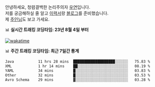 안녕하세요, 청렴결백한 논리주의자 [우연](https://dev-wooyeon.github.io/quiz-app/)입니다.  
저를 궁금해하실 줄 알고 [이력서](https://ieunune.notion.site/d836ecc9172144d4b39f185b89f16a62)랑 [블로그](https://notion-blog-ieunune.vercel.app)를 준비했습니다.  
제 [주인님](https://www.instagram.com/lovely_hiru_hari_s2/)도 보고 가세요.


📊 **실시간 트래킹 코딩타임: 23년 8월 4일 부터**  

[![wakatime](https://wakatime.com/badge/user/099dd627-fdab-4072-b87a-fa91c7a76d8d.svg?style=for-the-badge)](https://wakatime.com/@099dd627-fdab-4072-b87a-fa91c7a76d8d)

📊 **주간 트래킹 코딩타임: 최근 7일간 통계**

<!--START_SECTION:waka-->

```txt
Java           11 hrs 28 mins  ███████████████████░░░░░░   75.83 %
XML            1 hr 14 mins    ██░░░░░░░░░░░░░░░░░░░░░░░   08.19 %
YAML           34 mins         █░░░░░░░░░░░░░░░░░░░░░░░░   03.83 %
Other          32 mins         █░░░░░░░░░░░░░░░░░░░░░░░░   03.53 %
Avro Schema    29 mins         ▓░░░░░░░░░░░░░░░░░░░░░░░░   03.28 %
```

<!--END_SECTION:waka-->

<!-- ![](./profile-3d-contrib/profile-night-view.svg)-->
